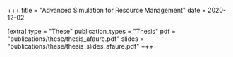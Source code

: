 +++
title = "Advanced Simulation for Resource Management"
date = 2020-12-02

[extra]
type = "These"
publication_types = "Thesis"
pdf = "publications/these/thesis_afaure.pdf"
slides = "publications/these/thesis_slides_afaure.pdf"
+++
